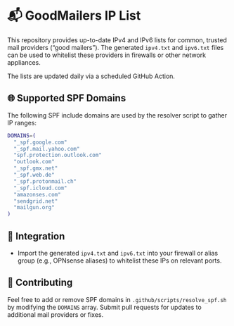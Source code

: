 # 📬 GoodMailers IP List

This repository provides up-to-date IPv4 and IPv6 lists for common, trusted mail providers (“good mailers”). The generated `ipv4.txt` and `ipv6.txt` files can be used to whitelist these providers in firewalls or other network appliances.

The lists are updated daily via a scheduled GitHub Action.

## 🌐 Supported SPF Domains

The following SPF include domains are used by the resolver script to gather IP ranges:

```bash
DOMAINS=(
  "_spf.google.com"
  "_spf.mail.yahoo.com"
  "spf.protection.outlook.com"
  "outlook.com"
  "_spf.gmx.net"
  "_spf.web.de"
  "_spf.protonmail.ch"
  "_spf.icloud.com"
  "amazonses.com"
  "sendgrid.net"
  "mailgun.org"
)
```
## 🔧 Integration

* Import the generated `ipv4.txt` and `ipv6.txt` into your firewall or alias group (e.g., OPNsense aliases) to whitelist these IPs on relevant ports.

## 🤝 Contributing

Feel free to add or remove SPF domains in `.github/scripts/resolve_spf.sh` by modifying the `DOMAINS` array. Submit pull requests for updates to additional mail providers or fixes.
